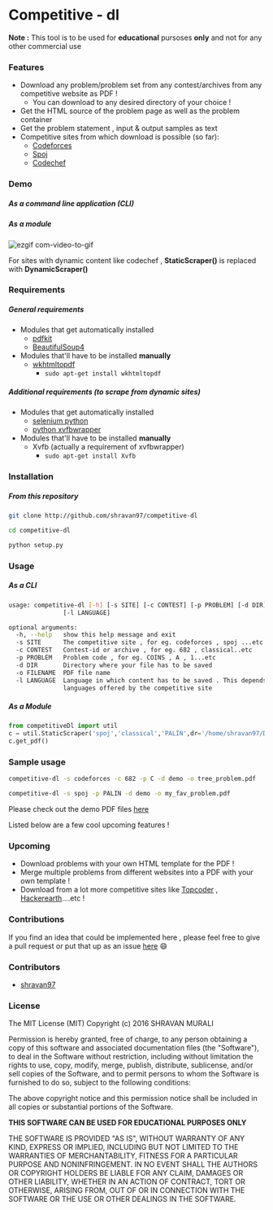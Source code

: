 # Competitive - dl

**Note :** This tool is to be used for **educational** pursoses **only** and not for any other commercial use

### Features
- Download any problem/problem set from any contest/archives from any competitive website as PDF !
	* You can download to any desired directory of your choice !
- Get the HTML source of the problem page as well as the problem container
- Get the problem statement , input & output samples as text  
- Competitive sites from which download is possible (so far):
	* [Codeforces](http://codeforces.com)
	* [Spoj](http://spoj.com)
	* [Codechef](http://codechef.com)  

### Demo
##### As a command line application (CLI)

##### As a module
![ezgif com-video-to-gif](https://cloud.githubusercontent.com/assets/10980285/16902720/b3dcdcb6-4c84-11e6-836f-f5af79642763.gif)  

For sites with dynamic content like codechef , **StaticScraper()** is replaced with **DynamicScraper()**  

### Requirements
##### General requirements
- Modules that get automatically installed
	- [pdfkit](https://pypi.python.org/pypi/pdfkit)
	- [BeautifulSoup4](https://www.crummy.com/software/BeautifulSoup/bs4/doc/)
- Modules that'll have to be installed **manually**
	- [wkhtmltopdf](wkhtmltopdf.org)
		- ``` sudo apt-get install wkhtmltopdf 	```  

##### Additional requirements (to scrape from dynamic sites)
- Modules that get automatically installed
	- [selenium python](http://selenium-python.readthedocs.io/installation.html)
	- [python xvfbwrapper](https://pypi.python.org/pypi/xvfbwrapper/0.2.8)
- Modules that'll have to be installed **manually**
	- Xvfb (actually a requirement of xvfbwrapper)
		- ```sudo apt-get install Xvfb ```

### Installation
##### From this repository
```sh
git clone http://github.com/shravan97/competitive-dl 

```  

```sh
cd competitive-dl 

```  

```sh
python setup.py 

```  


### Usage
##### As a CLI
```sh
usage: competitive-dl [-h] [-s SITE] [-c CONTEST] [-p PROBLEM] [-d DIR] [-o FILENAME]
               [-l LANGUAGE]

optional arguments:
  -h, --help   show this help message and exit
  -s SITE      The competitive site , for eg. codeforces , spoj ...etc
  -c CONTEST   Contest-id or archive , for eg. 682 , classical..etc
  -p PROBLEM   Problem code , for eg. COINS , A , 1...etc
  -d DIR       Directory where your file has to be saved
  -o FILENAME  PDF file name
  -l LANGUAGE  Language in which content has to be saved . This depends on the
               languages offered by the competitive site
```  
##### As a Module

```python
from competitiveDl import util
c = util.StaticScraper('spoj','classical','PALIN',dr='/home/shravan97/Desktop/',out='favourite.gif')
c.get_pdf()

```
### Sample usage
```sh
competitive-dl -s codeforces -c 682 -p C -d demo -o tree_problem.pdf 

```  

```sh
competitive-dl -s spoj -p PALIN -d demo -o my_fav_problem.pdf 

```  
  
Please check out the demo PDF files [here](http://github.com/shravan97/competitive-dl/tree/master/demo)


Listed below are a few cool upcoming features !

### Upcoming
- Download problems with your own HTML template for the PDF !
- Merge multiple problems from different websites into a PDF with your own template !
- Download from a lot more competitive sites like [Topcoder](http://topcoder.com) , 
[Hackerearth](http://hackerearth.com)....etc !  

### Contributions
If you find an idea that could be implemented here , please feel free to give a pull request or put that up as an issue [here](http://github.com/shravan97/competitive-dl/issues) :smile:

### Contributors
- [shravan97](http://github.com/shravan97)

### License
The MIT License (MIT)
Copyright (c) 2016 SHRAVAN MURALI

Permission is hereby granted, free of charge, to any person obtaining a copy of this software and associated documentation files (the "Software"), to deal in the Software without restriction, including without limitation the rights to use, copy, modify, merge, publish, distribute, sublicense, and/or sell copies of the Software, and to permit persons to whom the Software is furnished to do so, subject to the following conditions:

The above copyright notice and this permission notice shall be included in all copies or substantial portions of the Software.

**THIS SOFTWARE CAN BE USED FOR EDUCATIONAL PURPOSES ONLY**  

THE SOFTWARE IS PROVIDED "AS IS", WITHOUT WARRANTY OF ANY KIND, EXPRESS OR IMPLIED, INCLUDING BUT NOT LIMITED TO THE WARRANTIES OF MERCHANTABILITY, FITNESS FOR A PARTICULAR PURPOSE AND NONINFRINGEMENT. IN NO EVENT SHALL THE AUTHORS OR COPYRIGHT HOLDERS BE LIABLE FOR ANY CLAIM, DAMAGES OR OTHER LIABILITY, WHETHER IN AN ACTION OF CONTRACT, TORT OR OTHERWISE, ARISING FROM, OUT OF OR IN CONNECTION WITH THE SOFTWARE OR THE USE OR OTHER DEALINGS IN THE SOFTWARE.
